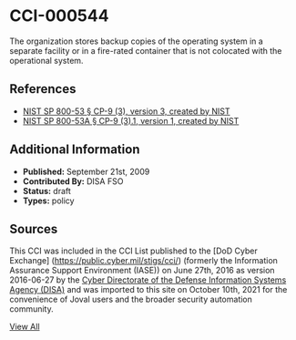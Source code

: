 # CCI-000544

The organization stores backup copies of the operating system in a separate facility or in a fire-rated container that is not colocated with the operational system.

## References ##

* [NIST SP 800-53 § CP-9 (3), version 3, created by NIST](http://csrc.nist.gov/publications/PubsSPs.html)
* [NIST SP 800-53A § CP-9 (3).1, version 1, created by NIST](http://csrc.nist.gov/publications/PubsSPs.html)


## Additional Information ##

* **Published:** September 21st, 2009
* **Contributed By:** DISA FSO
* **Status:** draft
* **Types:** policy

## Sources ##

This CCI was included in the CCI List published to the [DoD Cyber Exchange]
(https://public.cyber.mil/stigs/cci/) (formerly the Information Assurance Support Environment
(IASE)) on June 27th, 2016 as version 2016-06-27 by the [Cyber Directorate of the Defense 
Information Systems Agency (DISA)](https://public.cyber.mil/about-cyber/) and was imported to 
this site on October 10th, 2021 for the convenience of Joval users and the broader security automation community.

[View All](../README.md)
